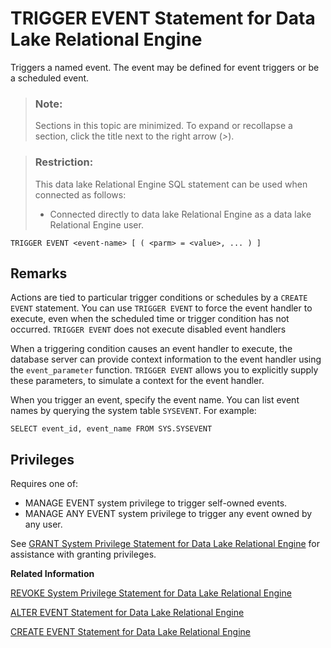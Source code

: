 <!-- loioa627b6ff84f210158a35beaf09a1f5de -->

# TRIGGER EVENT Statement for Data Lake Relational Engine

Triggers a named event. The event may be defined for event triggers or be a scheduled event.



> ### Note:  
> Sections in this topic are minimized. To expand or recollapse a section, click the title next to the right arrow \(*\>*\).



> ### Restriction:  
> This data lake Relational Engine SQL statement can be used when connected as follows:
> 
> -   Connected directly to data lake Relational Engine as a data lake Relational Engine user.



```
TRIGGER EVENT <event-name> [ ( <parm> = <value>, ... ) ]
```



<a name="loioa627b6ff84f210158a35beaf09a1f5de__trigger_event_remarks1"/>

## Remarks

Actions are tied to particular trigger conditions or schedules by a `CREATE EVENT` statement. You can use `TRIGGER EVENT` to force the event handler to execute, even when the scheduled time or trigger condition has not occurred. `TRIGGER EVENT` does not execute disabled event handlers

When a triggering condition causes an event handler to execute, the database server can provide context information to the event handler using the `event_parameter` function. `TRIGGER EVENT` allows you to explicitly supply these parameters, to simulate a context for the event handler.

When you trigger an event, specify the event name. You can list event names by querying the system table `SYSEVENT`. For example:

```
SELECT event_id, event_name FROM SYS.SYSEVENT
```



<a name="loioa627b6ff84f210158a35beaf09a1f5de__IQ_Permissions"/>

## Privileges

Requires one of:

-   MANAGE EVENT system privilege to trigger self-owned events.
-   MANAGE ANY EVENT system privilege to trigger any event owned by any user.

See [GRANT System Privilege Statement for Data Lake Relational Engine](grant-system-privilege-statement-for-data-lake-relational-engine-a3dfcb0.md) for assistance with granting privileges.

**Related Information**  


[REVOKE System Privilege Statement for Data Lake Relational Engine](revoke-system-privilege-statement-for-data-lake-relational-engine-a3eadda.md "Removes specific system privileges from specific users and the right to administer the privilege.")

[ALTER EVENT Statement for Data Lake Relational Engine](alter-event-statement-for-data-lake-relational-engine-a61251b.md "Changes the definition of an event or its associated handler for automating predefined actions. Also alters the definition of scheduled actions.")

[CREATE EVENT Statement for Data Lake Relational Engine](create-event-statement-for-data-lake-relational-engine-a617091.md "Defines an event and its associated handler for automating predefined actions. Also defines scheduled actions.")

